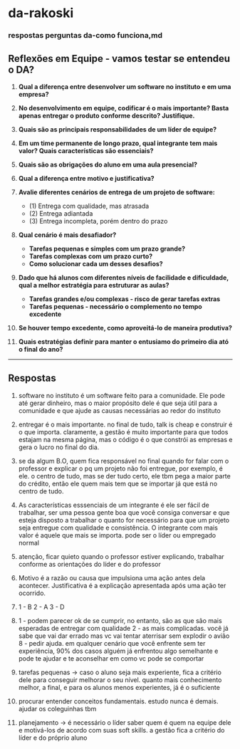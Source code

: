 # da-rakoski
### respostas perguntas da-como funciona,md 

## **Reflexões em Equipe - vamos testar se entendeu o DA?**
1. **Qual a diferença entre desenvolver um software no instituto e em uma empresa?**
2. **No desenvolvimento em equipe, codificar é o mais importante? Basta apenas entregar o produto conforme descrito? Justifique.**

3. **Quais são as principais responsabilidades de um líder de equipe?**
4. **Em um time permanente de longo prazo, qual integrante tem mais valor? Quais características são essenciais?**
5. **Quais são as obrigações do aluno em uma aula presencial?**

6. **Qual a diferença entre motivo e justificativa?**
  
7. **Avalie diferentes cenários de entrega de um projeto de software:**
   - (1) Entrega com qualidade, mas atrasada
   - (2) Entrega adiantada
   - (3) Entrega incompleta, porém dentro do prazo
8. **Qual cenário é mais desafiador?**
   - **Tarefas pequenas e simples com um prazo grande?**
   - **Tarefas complexas com um prazo curto?**
   - **Como solucionar cada um desses desafios?**
9. **Dado que há alunos com diferentes níveis de facilidade e dificuldade, qual a melhor estratégia para estruturar as aulas?**
   - **Tarefas grandes e/ou complexas - risco de gerar tarefas extras**
   - **Tarefas pequenas - necessário o complemento no tempo excedente**
10. **Se houver tempo excedente, como aproveitá-lo de maneira produtiva?**
     
11. **Quais estratégias definir para manter o entusiamo do primeiro dia ató o final do ano?**
---

## Respostas

1. software no instituto é um software feito para a comunidade. Ele pode até gerar dinheiro, mas o maior propósito dele é que seja útil para a comunidade e que ajude as causas necessárias ao redor do instituto

2. entregar é o mais importante. no final de tudo, talk is cheap e construir é o que importa. claramente, a gestão é muito importante para que todos estajam na mesma página, mas o código é o que constrói as empresas e gera o lucro no final do dia. 

3. se da algum B.O, quem fica responsável no final quando for falar com o professor e explicar o pq um projeto não foi entregue, por exemplo, é ele. o centro de tudo, mas se der tudo certo, ele tbm pega a maior parte do crédito, então ele quem mais tem que se importar já que está no centro de tudo.

4. As características esssenciais de um integrante é ele ser fácil de trabalhar, ser uma pessoa gente boa que você consiga conversar e que esteja disposto a trabalhar o quanto for necessário para que um projeto seja entregue com qualidade e consistência. O integrante com mais valor é aquele que mais se importa. pode ser o líder ou empregado normal

5. atenção, ficar quieto quando o professor estiver explicando, trabalhar conforme as orientações do líder e do professor

6. Motivo é a razão ou causa que impulsiona uma ação antes dela acontecer. Justificativa é a explicação apresentada após uma ação ter ocorrido.

7. 1 - B
2 - A
3 - D

8. 1 - podem parecer ok de se cumprir, no entanto, são as que são mais esperadas de entregar com qualidade
2 - as mais complicadas. você já sabe que vai dar errado mas vc vai tentar aterrisar sem explodir o avião
8 - pedir ajuda. em qualquer cenário que você enfrente sem ter experiência, 90% dos casos alguém já enfrentou algo semelhante e pode te ajudar e te aconselhar em como vc pode se comportar

9. tarefas pequenas -> caso o aluno seja mais experiente, fica a critério dele para conseguir melhorar o seu nível. quanto mais conhecimento melhor, a final, e para os alunos menos experientes, já é o suficiente

10. procurar entender conceitos fundamentais. estudo nunca é demais. ajudar os coleguinhas tbm

11. planejamento -> é necessário o líder saber quem é quem na equipe dele e motivá-los de acordo com suas soft skills. a gestão fica a critério do líder e do próprio aluno


